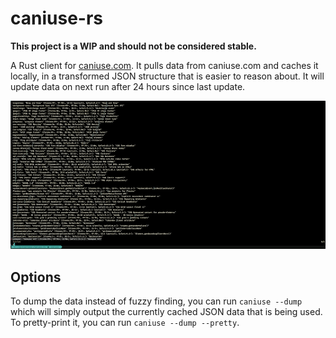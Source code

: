 # caniuse-rs

**This project is a WIP and should not be considered stable.**

A Rust client for [caniuse.com](https://caniuse.com). It pulls data from caniuse.com and caches it locally,
in a transformed JSON structure that is easier to reason about. It will update data on next run after 24 hours
since last update.

![demo](https://github.com/mrjones2014/caniuse-rs/raw/master/images/demo.gif)

## Options

To dump the data instead of fuzzy finding, you can run `caniuse --dump` which will simply output the
currently cached JSON data that is being used. To pretty-print it, you can run `caniuse --dump --pretty`.
